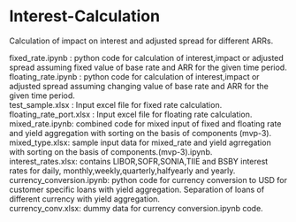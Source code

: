 # Interest-Calculation
Calculation of impact on interest and adjusted spread for different ARRs.<br>

fixed_rate.ipynb : python code for calculation of interest,impact or adjusted spread assuming fixed value of base rate and ARR for the given time period.<br>
floating_rate.ipynb :  python code for calculation of interest,impact or adjusted spread assuming changing value of base rate and ARR for the given time period.<br>
test_sample.xlsx : Input excel file for fixed rate calculation.<br>
floating_rate_port.xlsx : Input excel file for floating rate calculation.<br> 
mixed_rate.ipynb: combined code for mixed input of fixed and floating rate and yield aggregation with sorting on the basis of components (mvp-3).<br>
mixed_type.xlsx: sample input data for mixed_rate and yield agrregation with sorting on the basis of components.(mvp-3).ipynb.<br>
interest_rates.xlsx: contains LIBOR,SOFR,SONIA,TIIE and BSBY interest rates for daily, monthly,weekly,quarterly,halfyearly and yearly.<br>
currency_conversion.ipynb: python code for currency conversion to USD for customer specific loans with yield aggregation. Separation of loans of different currency with yield aggregation.<br>
currency_conv.xlsx: dummy data for currency conversion.ipynb code. 
